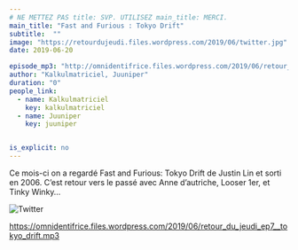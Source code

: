 ```yaml
---
# NE METTEZ PAS title: SVP. UTILISEZ main_title: MERCI.
main_title: "Fast and Furious : Tokyo Drift"
subtitle:  ""
image: "https://retourdujeudi.files.wordpress.com/2019/06/twitter.jpg"
date: 2019-06-20

episode_mp3: "http://omnidentifrice.files.wordpress.com/2019/06/retour_du_jeudi_ep7__tokyo_drift.mp3"
author: "Kalkulmatriciel, Juuniper"
duration: "0"
people_link: 
  - name: Kalkulmatriciel
    key: kalkulmatriciel
  - name: Juuniper
    key: juuniper


is_explicit: no
---
```


<PodcastHeader/>

<!-- ECRIRE LA DESCRIPTION DE L'EPISODE SOUS CETTE LIGNE -->
<p>Ce mois-ci on a regardé Fast and Furious: Tokyo Drift de Justin Lin et sorti en 2006. C’est retour vers le passé avec Anne d’autriche, Looser 1er, et Tinky Winky…</p>
<p><img src="https://retourdujeudi.files.wordpress.com/2019/06/twitter.jpg" alt="Twitter"></p>
<p><a href="https://omnidentifrice.files.wordpress.com/2019/06/retour_du_jeudi_ep7__tokyo_drift.mp3" rel="nofollow">https://omnidentifrice.files.wordpress.com/2019/06/retour_du_jeudi_ep7__tokyo_drift.mp3</a></p>


